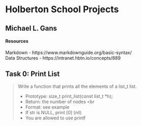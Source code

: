 # Holberton School Projects

## Michael L. Gans

#### Resources
<p> Markdown - https://www.markdownguide.org/basic-syntax/ <br>
Data Structures - https://intranet.hbtn.io/concepts/889 <br></p>

## Task 0: Print List
>Write a function that prints all the elements of a list_t list.
>
>- Prototype: size_t print_list(const list_t *h); <br>
>- Return: the number of nodes <br
>- Format: see example <br>
>- If str is NULL, print [0] (nil) <br>
>- You are allowed to use printf <br>
